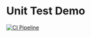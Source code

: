 # Unit Test Demo

[![CI Pipeline](https://github.com/EdmartEmpty/unit-test/actions/workflows/main.yml/badge.svg)](https://github.com/EdmartEmpty/unit-test/actions/workflows/main.yml)

